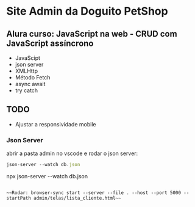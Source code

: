# Site Admin da Doguito PetShop
##  Alura curso: JavaScript na web - CRUD com JavaScript assíncrono
- JavaScipt
- json server
- XMLHttp
- Método Fetch
- async await
- try catch

## TODO
- Ajustar a responsividade mobile

### Json Server
abrir a pasta admin no vscode e 
rodar o json server: 
```js
json-server --watch db.json
```
npx json-server --watch db.json
```

~~Rodar: browser-sync start --server --file . --host --port 5000 --startPath admin/telas/lista_cliente.html~~
